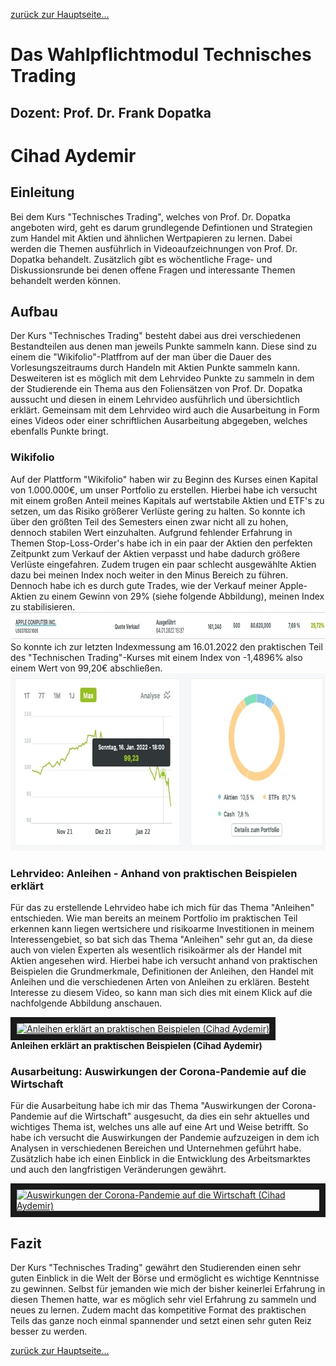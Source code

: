 [zurück zur Hauptseite...](https://informatik-mannheim.github.io/iExpo-Winter-2021/)

Das Wahlpflichtmodul Technisches Trading
========================================

Dozent: Prof. Dr. Frank Dopatka
-------------------------------

# Cihad Aydemir

## Einleitung
Bei dem Kurs "Technisches Trading", welches von Prof. Dr. Dopatka angeboten wird, geht es darum grundlegende Defintionen und Strategien zum Handel mit Aktien und ähnlichen Wertpapieren zu lernen. Dabei werden die Themen ausführlich in Videoaufzeichnungen von Prof. Dr. Dopatka behandelt. Zusätzlich gibt es wöchentliche Frage- und Diskussionsrunde bei denen offene Fragen und interessante Themen behandelt werden können.

## Aufbau
Der Kurs "Technisches Trading" besteht dabei aus drei verschiedenen Bestandteilen aus denen man jeweils Punkte sammeln kann. Diese sind zu einem die "Wikifolio"-Platffrom auf der man über die Dauer des Vorlesungszeitraums durch Handeln mit Aktien Punkte sammeln kann. Desweiteren ist es möglich mit dem Lehrvideo Punkte zu sammeln in dem der Studierende ein Thema aus den Foliensätzen von Prof. Dr. Dopatka aussucht und diesen in einem Lehrvideo ausführlich und übersichtlich erklärt. Gemeinsam mit dem Lehrvideo wird auch die Ausarbeitung in Form eines Videos oder einer schriftlichen Ausarbeitung abgegeben, welches ebenfalls Punkte bringt.

### Wikifolio
Auf der Plattform "Wikifolio" haben wir zu Beginn des Kurses einen Kapital von 1.000.000€, um unser Portfolio zu erstellen. Hierbei habe ich versucht mit einem großen Anteil meines Kapitals auf wertstabile Aktien und ETF's zu setzen, um das Risiko größerer Verlüste gering zu halten. So konnte ich über den größten Teil des Semesters einen zwar nicht all zu hohen, dennoch stabilen Wert einzuhalten. Aufgrund fehlender Erfahrung in Themen Stop-Loss-Order's habe ich in ein paar der Aktien den perfekten Zeitpunkt zum Verkauf der Aktien verpasst und habe dadurch größere Verlüste eingefahren. Zudem trugen ein paar schlecht ausgewählte Aktien dazu bei meinen Index noch weiter in den Minus Bereich zu führen. Dennoch habe ich es durch gute Trades, wie der Verkauf meiner Apple-Aktien zu einem Gewinn von 29% (siehe folgende Abbildung), meinen Index zu stabilisieren.
<img src="./Apple_Verkauf.jpg" width="985" height="44" />
So konnte ich zur letzten Indexmessung am 16.01.2022 den praktischen Teil des "Technischen Trading"-Kurses mit einem Index von -1,4896% also einem Wert von 99,20€ abschließen.
<img src="./Index.jpg" width="777" height="284" />
### Lehrvideo: Anleihen - Anhand von praktischen Beispielen erklärt
Für das zu erstellende Lehrvideo habe ich mich für das Thema "Anleihen" entschieden. Wie man bereits an meinem Portfolio im praktischen Teil erkennen kann liegen wertsichere und risikoarme Investitionen in meinem Interessengebiet, so bat sich das Thema "Anleihen" sehr gut an, da diese auch von vielen Experten als wesentlich risikoärmer als der Handel mit Aktien angesehen wird. Hierbei habe ich versucht anhand von praktischen Beispielen die Grundmerkmale, Definitionen der Anleihen, den Handel mit Anleihen und die verschiedenen Arten von Anleihen zu erklären. Besteht Interesse zu diesem Video, so kann man sich dies mit einem Klick auf die nachfolgende Abbildung anschauen. 

<a href="http://www.youtube.com/watch?feature=player_embedded&v=7aGIl3AQKdo" target="_blank"><img src="http://img.youtube.com/vi/7aGIl3AQKdo/0.jpg" alt="Anleihen erklärt an praktischen Beispielen (Cihad Aydemir)" width="500" height="350" border="10" /></a><br/>
 **Anleihen erklärt an praktischen Beispielen (Cihad Aydemir)**
### Ausarbeitung: Auswirkungen der Corona-Pandemie auf die Wirtschaft

Für die Ausarbeitung habe ich mir das Thema "Auswirkungen der Corona-Pandemie auf die Wirtschaft" ausgesucht, da dies ein sehr aktuelles und wichtiges Thema ist, welches uns alle auf eine Art und Weise betrifft. So habe ich versucht die Auswirkungen der Pandemie aufzuzeigen in dem ich Analysen in verschiedenen Bereichen und Unternehmen geführt habe. Zusätzlich habe ich einen Einblick in die Entwicklung des Arbeitsmarktes  und auch den langfristigen Veränderungen gewährt.

<a href="http://www.youtube.com/watch?feature=player_embedded&v=K0QZPZdJCPo" target="_blank"><img src="http://img.youtube.com/vi/K0QZPZdJCPo/0.jpg" alt="Auswirkungen der Corona-Pandemie auf die Wirtschaft (Cihad Aydemir)" width="500" height="350" border="10" /></a>

## Fazit

Der Kurs "Technisches Trading" gewährt den Studierenden einen sehr guten Einblick in die Welt der Börse und ermöglicht es wichtige Kenntnisse zu gewinnen. Selbst für jemanden wie mich der bisher keinerlei Erfahrung in diesen Themen hatte, war es möglich sehr viel Erfahrung zu sammeln und neues zu lernen. Zudem macht das kompetitive Format des praktischen Teils das ganze noch einmal spannender und setzt einen sehr guten Reiz besser zu werden. 

[zurück zur Hauptseite...](https://informatik-mannheim.github.io/iExpo-Winter-2021/)

